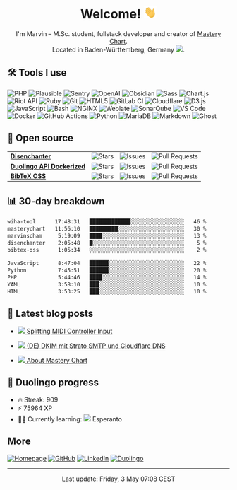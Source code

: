 <div align="center">
  
<h1>Welcome! <img height="28px" src="./resources/wave.gif"></h1>
<p>
I'm Marvin – M.Sc. student, fullstack developer and creator of <a href="https://masterychart.com">Mastery Chart</a>.<br>
Located in Baden-Württemberg, Germany <img height="16px" src="https://marvinscham.de/assets/img/lang/de.png">.
</p>

</div>

[//]: # "Derived from https://github.com/thmsgbrt/thmsgbrt"

## 🛠 Tools I use

![PHP](https://img.shields.io/badge/-PHP-777BB4?style=flat-square&logo=php&logoColor=white)
![Plausible](https://img.shields.io/badge/-Plausible-5850EC?style=flat-square&logo=plausibleanalytics&logoColor=white)
![Sentry](https://img.shields.io/badge/-Sentry-362D59?style=flat-square&logo=sentry&logoColor=white)
![OpenAI](https://img.shields.io/badge/-OpenAI-412991?style=flat-square&logo=openai&logoColor=white)
![Obsidian](https://img.shields.io/badge/-Obsidian-7C3AED?style=flat-square&logo=obsidian&logoColor=white)
![Sass](https://img.shields.io/badge/-Sass-CC6699?style=flat-square&logo=sass&logoColor=white)
![Chart.js](https://img.shields.io/badge/-Chart.js-FF6384?style=flat-square&logo=chartdotjs&logoColor=white)
![Riot API](https://img.shields.io/badge/-Riot_API-EB0029?style=flat-square&logo=riotgames&logoColor=white)
![Ruby](https://img.shields.io/badge/-Ruby-CC342D?style=flat-square&logo=ruby&logoColor=white)
![Git](https://img.shields.io/badge/-Git-F05032?style=flat-square&logo=git&logoColor=white)
![HTML5](https://img.shields.io/badge/-HTML5-E34F26?style=flat-square&logo=html5&logoColor=white)
![GitLab CI](https://img.shields.io/badge/-GitLab_CI-FC6D26?style=flat-square&logo=gitlab&logoColor=white)
![Cloudflare](https://img.shields.io/badge/-Cloudflare-F38020?style=flat-square&logo=cloudflare&logoColor=white)
![D3.js](https://img.shields.io/badge/-D3.js-F9A03C?style=flat-square&logo=d3dotjs&logoColor=white)
![JavaScript](https://img.shields.io/badge/-JavaScript-F7DF1E?style=flat-square&logo=javascript&logoColor=white)
![Bash](https://img.shields.io/badge/-Bash-4EAA25?style=flat-square&logo=gnubash&logoColor=white)
![NGINX](https://img.shields.io/badge/-NGINX-009639?style=flat-square&logo=nginx&logoColor=white)
![Weblate](https://img.shields.io/badge/-Weblate-2ECCAA?style=flat-square&logo=weblate&logoColor=white)
![SonarQube](https://img.shields.io/badge/-SonarQube-4E9BCD?style=flat-square&logo=sonarqube&logoColor=white)
![VS Code](https://img.shields.io/badge/-VS_Code-007ACC?style=flat-square&logo=visual-studio-code&logoColor=white)
![Docker](https://img.shields.io/badge/-Docker-2496ED?style=flat-square&logo=Docker&logoColor=white)
![GitHub Actions](https://img.shields.io/badge/-GitHub_Actions-2496ED?style=flat-square&logo=githubactions&logoColor=white)
![Python](https://img.shields.io/badge/-Python-3776AB?style=flat-square&logo=python&logoColor=white)
![MariaDB](https://img.shields.io/badge/-MariaDB-1F305F?style=flat-square&logo=mariadb&logoColor=white)
![Markdown](https://img.shields.io/badge/-Markdown-000000?style=flat-square&logo=markdown&logoColor=white)
![Ghost](https://img.shields.io/badge/-Ghost-15171A?style=flat-square&logo=ghost&logoColor=white)
## 🎁 Open source

<table>
  <tbody><tr>
      <td><a href="https://github.com/marvinscham/disenchanter"><b>Disenchanter</b></a></td>
      <td><img alt="Stars" src="https://img.shields.io/github/stars/marvinscham/disenchanter?style=flat-square&labelColor=343b41"/></td>
      <td><img alt="Issues" src="https://img.shields.io/github/issues/marvinscham/disenchanter?style=flat-square&labelColor=343b41"/></td>
      <td><img alt="Pull Requests" src="https://img.shields.io/github/issues-pr/marvinscham/disenchanter?style=flat-square&labelColor=343b41"/></td>
    </tr><tr>
      <td><a href="https://github.com/marvinscham/duolingo-api-dockerized"><b>Duolingo API Dockerized</b></a></td>
      <td><img alt="Stars" src="https://img.shields.io/github/stars/marvinscham/duolingo-api-dockerized?style=flat-square&labelColor=343b41"/></td>
      <td><img alt="Issues" src="https://img.shields.io/github/issues/marvinscham/duolingo-api-dockerized?style=flat-square&labelColor=343b41"/></td>
      <td><img alt="Pull Requests" src="https://img.shields.io/github/issues-pr/marvinscham/duolingo-api-dockerized?style=flat-square&labelColor=343b41"/></td>
    </tr><tr>
      <td><a href="https://github.com/marvinscham/bibtex-oss"><b>BibTeX OSS</b></a></td>
      <td><img alt="Stars" src="https://img.shields.io/github/stars/marvinscham/bibtex-oss?style=flat-square&labelColor=343b41"/></td>
      <td><img alt="Issues" src="https://img.shields.io/github/issues/marvinscham/bibtex-oss?style=flat-square&labelColor=343b41"/></td>
      <td><img alt="Pull Requests" src="https://img.shields.io/github/issues-pr/marvinscham/bibtex-oss?style=flat-square&labelColor=343b41"/></td>
    </tr></tbody>
</table>

## 📊 30-day breakdown

```
wiha-tool      17:48:31   █████████████░░░░░░░░░░░░░░░░░   46 %
masterychart   11:56:10   █████████░░░░░░░░░░░░░░░░░░░░░   30 %
marvinscham     5:19:09   ████░░░░░░░░░░░░░░░░░░░░░░░░░░   13 %
disenchanter    2:05:48   █░░░░░░░░░░░░░░░░░░░░░░░░░░░░░    5 %
bibtex-oss      1:05:34   ░░░░░░░░░░░░░░░░░░░░░░░░░░░░░░    2 %
```

```
JavaScript      8:47:04   ██████░░░░░░░░░░░░░░░░░░░░░░░░   22 %
Python          7:45:51   ██████░░░░░░░░░░░░░░░░░░░░░░░░   20 %
PHP             5:44:46   ████░░░░░░░░░░░░░░░░░░░░░░░░░░   14 %
YAML            3:58:10   ███░░░░░░░░░░░░░░░░░░░░░░░░░░░   10 %
HTML            3:53:25   ███░░░░░░░░░░░░░░░░░░░░░░░░░░░   10 %
```

## 📓 Latest blog posts


- [![](https://gitlab.ms-ds.org/msds/icons/-/raw/main/icons-small/ghost.png) Splitting MIDI Controller Input](https://blog.marvinscham.de/splitting-midi/)

- [![](https://gitlab.ms-ds.org/msds/icons/-/raw/main/icons-small/ghost.png) (DE) DKIM mit Strato SMTP und Cloudflare DNS](https://blog.marvinscham.de/dkim-strato-cloudflare/)

- [![](https://gitlab.ms-ds.org/msds/icons/-/raw/main/icons-small/ghost.png) About Mastery Chart](https://blog.marvinscham.de/about-mastery-chart/)


## 🦉 Duolingo progress

- 🔥 Streak: 909
- ⚡ 75964 XP
- 👨‍🎓 Currently learning: <img height="16px" src="https://marvinscham.de/assets/img/lang/eo.png"/> Esperanto

## More

<a href="https://marvinscham.de" target="_blank"><img alt="Homepage" src="https://img.shields.io/badge/Homepage-%230d254c.svg?&style=for-the-badge&logo=googlechrome&logoColor=white" /></a>
<a href="https://github.vom/marvinscham" target="_blank"><img alt="GitHub" src="https://img.shields.io/badge/GitHub-%23181717.svg?&style=for-the-badge&logo=github&logoColor=white" /></a>
<a href="https://www.linkedin.com/in/marvin-scham-58576216b/" target="_blank"><img alt="LinkedIn" src="https://img.shields.io/badge/LinkedIn-%230A66C2.svg?&style=for-the-badge&logo=linkedin&logoColor=white" /></a>
<a href="https://duolingo.com/profile/marvinscham" target="_blank"><img alt="Duolingo" src="https://img.shields.io/badge/Duolingo-%2358CC02.svg?&style=for-the-badge&logo=duolingo&logoColor=white" /></a>


------------

<p align="center">Last update: Friday,  3 May 07:08 CEST</p>